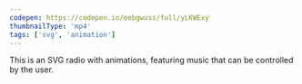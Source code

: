 ```yaml
---
codepen: https://codepen.io/eebgwuss/full/yLKWExy
thumbnailType: 'mp4'
tags: ['svg', 'animation']
---
```


This is an SVG radio with animations, featuring music that can be controlled by the user.
